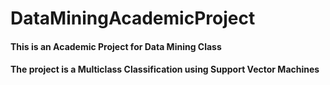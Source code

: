 # DataMiningAcademicProject
#### This is an Academic Project for Data Mining Class
#### The project is a Multiclass Classification using Support Vector Machines
